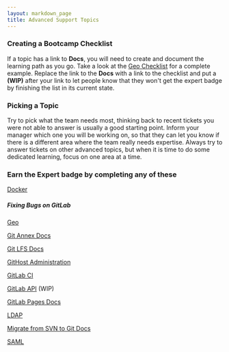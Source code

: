 ```yaml
---
layout: markdown_page
title: Advanced Support Topics
---
```


### Creating a Bootcamp Checklist

If a topic has a link to **Docs**, you will need to create and document the
learning path as you go. Take a look at the [Geo Checklist](/handbook/support/advanced-topics/geo)
for a complete example. Replace the link to the **Docs** with a link to the
checklist and put a **(WIP)** after your link to let people know that they
won't get the expert badge by finishing the list in its current state.

### Picking a Topic

Try to pick what the team needs most, thinking back to recent tickets you were
not able to answer is usually a good starting point. Inform your manager
which one you will be working on, so that they can let you know if there is a
different area where the team really needs expertise. Always try to answer
tickets on other advanced topics, but when it is time to do some dedicated
learning, focus on one area at a time.

### Earn the Expert badge by completing any of these

[Docker](/handbook/support/advanced-topics/docker)

##### Fixing Bugs on GitLab

[Geo](/handbook/support/advanced-topics/geo)

[Git Annex Docs](https://docs.gitlab.com/ee/workflow/git_annex.html)

[Git LFS Docs](https://docs.gitlab.com/ee/workflow/lfs/manage_large_binaries_with_git_lfs.html)

[GitHost Administration](/handbook/support/advanced-topics/githost)

[GitLab CI](/handbook/support/advanced-topics/ci)

[GitLab API](/handbook/support/advanced-topics/api) (WIP)

[GitLab Pages Docs](https://docs.gitlab.com/ee/pages/administration.html)

[LDAP](/handbook/support/advanced-topics/LDAP)

[Migrate from SVN to Git Docs](https://docs.gitlab.com/ee/workflow/importing/migrating_from_svn.html)

[SAML](/handbook/support/advanced-topics/saml)
